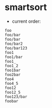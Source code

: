 # smartsort

* current order:

```
foo
foo/bar
foo/bar
foo/bar2
foo/bar123
foo1
foo1/bar
foo1_
foo1_2
foo1bar
foo2bar
foo4
foo4_5
foo12
foo12_5
foo123/bar
foobar
```
